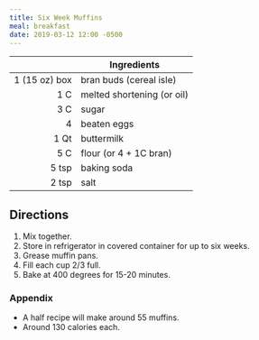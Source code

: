 ```yaml
---
title: Six Week Muffins
meal: breakfast
date: 2019-03-12 12:00 -0500
---
```


|| Ingredients |
|-:|-|
1 (15 oz) box | bran buds (cereal isle)
1 C	          | melted shortening (or oil)
3 C           | sugar
4	            | beaten eggs
1 Qt          | buttermilk
5 C           | flour (or 4 + 1C bran)
5 tsp         | baking soda
2 tsp         | salt

## Directions

1. Mix together.
2. Store in refrigerator in covered container for up to six weeks.
3. Grease muffin pans.
4. Fill each cup 2/3 full.
5. Bake at 400 degrees for 15-20 minutes.

### Appendix

* A half recipe will make around 55 muffins.
* Around 130 calories each.
